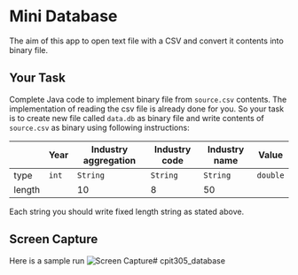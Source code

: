 # Mini Database

The aim of this app to open text file with a CSV and convert it contents into binary file.

## Your Task
Complete Java code to implement binary file from `source.csv` contents. The implementation of reading the csv file is already done for you. So your task is to create new file called `data.db` as binary file and write contents of `source.csv` as binary using following instructions: 

|   | Year | Industry aggregation | Industry code | Industry name | Value |
| ---- | --- | ------------------ | ------------- | ------------- | ----- |
| type | `int` | `String`         | `String`      | `String`      | `double` |
| length |  |  10 | 8 | 50 |  |

Each string you should write fixed length string as stated above.

## Screen Capture
Here is a sample run
![Screen Capture](/images/screen-capture.png)#   c p i t 3 0 5 _ d a t a b a s e  
 